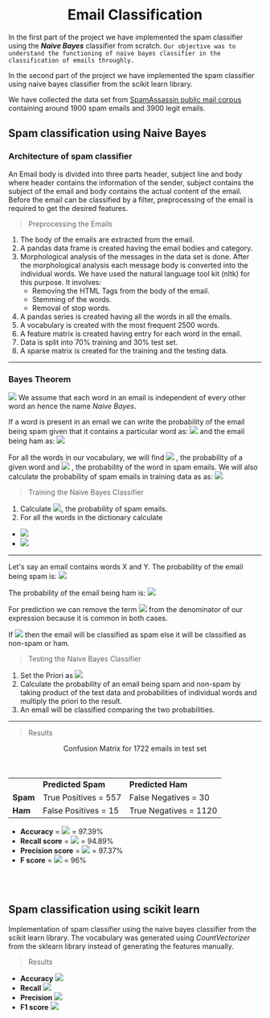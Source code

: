 # <center>**Email Classification**</center>

  

In the first part of the project we have implemented the spam classifier using the <em><strong>Naive Bayes</strong></em> classifier from scratch. `Our objective was to understand the functioning of naive bayes classifier in the classification of emails throughly.`

  

In the second part of the project we have implemented the spam classifier using naive bayes classifier from the scikit learn library.

  
  

We have collected the data set from [SpamAssassin public mail corpus](https://spamassassin.apache.org/old/publiccorpus/) containing around 1900 spam emails and 3900 legit emails.

  
  

## <strong>Spam classification using Naive Bayes</strong>

  

### **Architecture of spam classifier**

An Email body is divided into three parts header, subject line and body where header contains the information of the sender, subject contains the subject of the email and body contains the actual content of the email. Before the email can be classified by a filter, preprocessing of the email is required to get the desired features.

  
  

> Preprocessing the Emails

1. The body of the emails are extracted from the email.
2. A pandas data frame is created having the email bodies and category.
3. Morphological analysis of the messages in the data set is done. After the morphological analysis each message body is converted into the individual words. We have used the natural language tool kit (nltk) for this purpose. It involves:<br>
	- Removing the HTML Tags from the body of the email.
	- Stemming of the words.
	- Removal of stop words.
4. A pandas series is created having all the words in all the emails.
5. A vocabulary is created with the most frequent 2500 words.
6. A feature matrix is created having entry for each word in the email.
7. Data is split into 70% training and 30% test set.
8. A sparse matrix is created for the training and the testing data.
	
---	
### Bayes Theorem

<img src="https://render.githubusercontent.com/render/math?math=P(A \, | \, B) = \frac{P(B \, | \, A) \, P(A)} {P(B)} = -1">
We assume that each word in an email is independent of every other word an hence the name <em>Naive Bayes</em>.

If a word is present in an email we can write the probability of the email being spam given that it contains a particular word as:
<img src="https://render.githubusercontent.com/render/math?math=$P(spam \, | \, word) = \frac{P(word \, | \, spam) \, P(spam)} {P(word)}$">
and the email being ham as:
<img src="https://render.githubusercontent.com/render/math?math=$P(ham \, | \, word) = \frac{P(word \, | \, ham) \, P(ham)} {P(word)}$">

For all the words in our vocabulary, we will find <img src="https://render.githubusercontent.com/render/math?math=$P(word)$"> , the probability of a given word and <img src="https://render.githubusercontent.com/render/math?math=$P(word \,|\, Spam)$"> 
, the probability of the word in spam emails.
We will also calculate the probability of spam emails in training data as as:
<img src="https://render.githubusercontent.com/render/math?math=$ P(spam) = \frac{number\,of\,spam\,emails}{total\,number\,of \,emails}$">

> Training the Naive Bayes Classifier

1. Calculate <img src="https://render.githubusercontent.com/render/math?math=$P(spam)$">, the probability of spam emails.
2. For all the words in the dictionary calculate<br>
  - <img src="https://render.githubusercontent.com/render/math?math=P(ham \, | \, word)">
  - <img src="https://render.githubusercontent.com/render/math?math=P(spam \, | \, word)">

---
Let's say an email contains words X and Y. 
The probability of the email being spam is:
<img src="https://render.githubusercontent.com/render/math?math=P(spam\,|X,\,Y)=\frac{P(X\,|\,spam)}{P(X)}*\frac{P(Y\,|\,spam)}{P(Y)}*P(spam)">

The probability of the email being ham is:
<img src="https://render.githubusercontent.com/render/math?math=P(ham\,|X,\,Y)=\frac{P(X\,|\,ham)}{P(X)}*\frac{P(Y\,|\,ham)}{P(Y)}*P(ham)">

For prediction we can remove the term <img src="https://render.githubusercontent.com/render/math?math=$P(word)$"> from the denominator of our expression because it is common in both cases. 

If <img src="https://render.githubusercontent.com/render/math?math=P(spam\,|X,\,Y) > P(ham\,|X,\,Y)"> then the email will be classified as spam else it will be classified as non-spam or ham.

> Testing the Naive Bayes Classifier
1.	Set the Priori as <img src="https://render.githubusercontent.com/render/math?math=$P(spam)$">
2.	Calculate the probability of an email being spam and non-spam by taking product of the test data and probabilities of individual words and multiply the priori to the result.
3.	An email will be classified comparing the two probabilities.
---
>Results

   <center>Confusion Matrix for 1722 emails in test set</center> <br/><br/>

<center>
<table>
<tr>
<td>
<td><strong>Predicted Spam</strong></td>
<td><strong>Predicted Ham</strong></td>
</tr>
<tr>
<td><strong>Spam</strong></td>
<td> True Positives = 557 </td>
<td>False Negatives = 30</td>
</tr>
<tr>
<td><strong>Ham</strong></td>
<td>False Positives = 15</td>
<td>True Negatives = 1120</td>
</tr>





</table>

</center>




-	**Accuracy** = <img src="https://render.githubusercontent.com/render/math?math=$\frac{emails\,classified\,correctly}{total\,number\,of\,emails}$"> = 97.39% 
-	**Recall score** = <img src="https://render.githubusercontent.com/render/math?math=$\frac{True\,Positives}{True\,Posotives\,+\,False\,Negatives}$"> = 94.89%
-	**Precision score** = <img src="https://render.githubusercontent.com/render/math?math=$\frac{True\,Positives}{True\,Posotives\,+\,False\,Positives}$"> = 97.37%
-	**F score** = <img src="https://render.githubusercontent.com/render/math?math=$2*\frac{Precision\,*\,Recall}{Precision\,+\,Recall}$"> = 96%


<br><br>


## <strong>Spam classification using scikit learn</strong>
Implementation of spam classifier using the naive bayes classifier from the scikit learn library.
The vocabulary was generated using <em>CountVectorizer</em> from the sklearn library instead of generating the features manually.
>Results

- **Accuracy** <img src="https://render.githubusercontent.com/render/math?math=\,:\,93.61">
- **Recall** <img src="https://render.githubusercontent.com/render/math?math=\,:\,80.68">
- **Precision** <img src="https://render.githubusercontent.com/render/math?math=\,:\,99.11">
- **F1 score** <img src="https://render.githubusercontent.com/render/math?math=\,:\,88.95">

